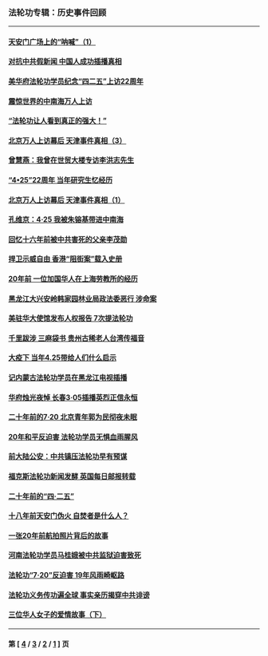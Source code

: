 ### 法轮功专辑：历史事件回顾
---
#### [天安门广场上的“呐喊”（1）](../../pages/nf5793/n13105277.md?07230430) 
#### [对抗中共假新闻 中国人成功插播真相](../../pages/nf5793/n12910618.md?07230430) 
#### [美华府法轮功学员纪念“四二五”上访22周年](../../pages/nf5793/n12904445.md?07230430) 
#### [震惊世界的中南海万人上访](../../pages/nf5793/n12903976.md?07230430) 
#### [“法轮功让人看到真正的强大！”](../../pages/nf5793/n12903195.md?07230430) 
#### [北京万人上访幕后 天津事件真相（3）](../../pages/nf5793/n12902807.md?07230430) 
#### [曾慧燕：我曾在世贸大楼专访李洪志先生](../../pages/nf5793/n12898729.md?07230430) 
#### [“4•25”22周年 当年研究生忆经历](../../pages/nf5793/n12894152.md?07230430) 
#### [北京万人上访幕后 天津事件真相（1）](../../pages/nf5793/n12885174.md?07230430) 
#### [孔维京：4·25 我被朱镕基带进中南海](../../pages/nf5793/n12864987.md?07230430) 
#### [回忆十六年前被中共害死的父亲李茂勋](../../pages/nf5793/n12880270.md?07230430) 
#### [捍卫示威自由 香港“阻街案”载入史册](../../pages/nf5793/n12811245.md?07230430) 
#### [20年前 一位加国华人在上海劳教所的经历](../../pages/nf5793/n12707932.md?07230430) 
#### [黑龙江大兴安岭韩家园林业局政法委恶行 涉命案](../../pages/nf5793/n12622815.md?07230430) 
#### [美驻华大使馆发布人权报告 7次提法轮功](../../pages/nf5793/n12520541.md?07230430) 
#### [千里跋涉 三麻袋书 贵州古稀老人台湾传福音](../../pages/nf5793/n12198750.md?07230430) 
#### [大疫下 当年4.25带给人们什么启示](../../pages/nf5793/n12058565.md?07230430) 
#### [记内蒙古法轮功学员在黑龙江电视插播](../../pages/nf5793/n11699194.md?07230430) 
#### [华府烛光夜悼 长春3·05插播英烈正信永恒](../../pages/nf5793/n11397432.md?07230430) 
#### [二十年前的7·20 北京青年郭为民彻夜未眠](../../pages/nf5793/n11354195.md?07230430) 
#### [20年和平反迫害 法轮功学员无惧血雨腥风](../../pages/nf5793/n11348279.md?07230430) 
#### [前大陆公安：中共镇压法轮功早有预谋](../../pages/nf5793/n11352168.md?07230430) 
#### [福克斯法轮功新闻发酵  英国每日邮报转载](../../pages/nf5793/n11285952.md?07230430) 
#### [二十年前的“四·二五”](../../pages/nf5793/n11207639.md?07230430) 
#### [十八年前天安门伪火 自焚者是什么人？](../../pages/nf5793/n10996556.md?07230430) 
#### [一张20年前航拍照片背后的故事](../../pages/nf5793/n10693797.md?07230430) 
#### [河南法轮功学员马桂娥被中共监狱迫害致死](../../pages/nf5793/n10684974.md?07230430) 
#### [法轮功“7‧20”反迫害 19年风雨崎岖路](../../pages/nf5793/n10570834.md?07230430) 
#### [法轮功义务传功遍全球 事实亲历揭穿中共诽谤](../../pages/nf5793/n10581061.md?07230430) 
#### [三位华人女子的爱情故事（下）](../../pages/nf5793/n10435541.md?07230430) 

---
#### 第 [ [4](./4.md?07230430) / [3](./3.md?07230430) / [2](./2.md?07230430) / [1](./1.md?07230430) ] 页
